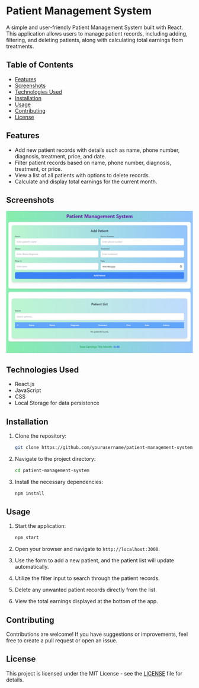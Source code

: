 # Patient Management System

A simple and user-friendly Patient Management System built with React. This application allows users to manage patient records, including adding, filtering, and deleting patients, along with calculating total earnings from treatments.

## Table of Contents

- [Features](#features)
- [Screenshots](#screenshots)
- [Technologies Used](#technologies-used)
- [Installation](#installation)
- [Usage](#usage)
- [Contributing](#contributing)
- [License](#license)

## Features

- Add new patient records with details such as name, phone number, diagnosis, treatment, price, and date.
- Filter patient records based on name, phone number, diagnosis, treatment, or price.
- View a list of all patients with options to delete records.
- Calculate and display total earnings for the current month.

## Screenshots

![Patient Management System](screenshot.png)


## Technologies Used

- React.js
- JavaScript
- CSS
- Local Storage for data persistence

## Installation

1. Clone the repository:
   ```bash
   git clone https://github.com/yourusername/patient-management-system.git
   ```
2. Navigate to the project directory:
   ```bash
   cd patient-management-system
   ```
3. Install the necessary dependencies:
   ```bash
   npm install
   ```

## Usage

1. Start the application:
   ```bash
   npm start
   ```
2. Open your browser and navigate to `http://localhost:3000`.

3. Use the form to add a new patient, and the patient list will update automatically.
4. Utilize the filter input to search through the patient records.
5. Delete any unwanted patient records directly from the list.
6. View the total earnings displayed at the bottom of the app.

## Contributing

Contributions are welcome! If you have suggestions or improvements, feel free to create a pull request or open an issue.

## License

This project is licensed under the MIT License - see the [LICENSE](LICENSE) file for details.
